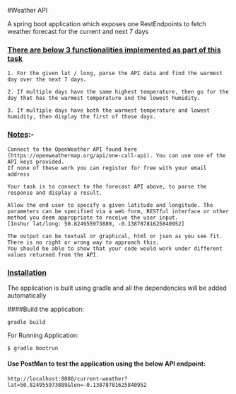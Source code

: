 #Weather API

A spring boot application which exposes one RestEndpoints to fetch weather forecast for the current and next 7 days

### <U>There are below 3 functionalities implemented as part of this task</U>
```
1. For the given lat / long, parse the API data and find the warmest day over the next 7 days.

2. If multiple days have the same highest temperature, then go for the day that has the warmest temperature and the lowest humidity.

3. If multiple days have both the warmest temperature and lowest humidity, then display the first of those days.
```

### <U>Notes</U>:-
```
Connect to the OpenWeather API found here (https://openweathermap.org/api/one-call-api). You can use one of the API keys provided.
If none of these work you can register for free with your email address

Your task is to connect to the forecast API above, to parse the response and display a result.

Allow the end user to specify a given latitude and longitude. The parameters can be specified via a web form, RESTful interface or other method you deem appropriate to receive the user input.
[Inshur lat/long: 50.824955973889, -0.13878781625840952]

The output can be textual or graphical, html or json as you see fit. There is no right or wrong way to approach this.
You should be able to show that your code would work under different values returned from the API.
```

### <U>Installation</U>

The application is built using gradle and all the dependencies will be added automatically

####Build the application:
```
gradle build
```

For Running Application:
```
$ gradle bootrun

```

#### Use PostMan to test the application using the below API endpoint:

```
http://localhost:8080/current-weather?lat=50.824955973889&lon=-0.13878781625840952
```
